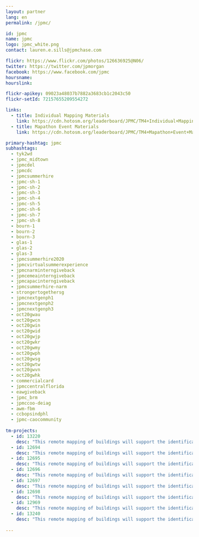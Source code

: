 ```yaml
---
layout: partner
lang: en
permalink: /jpmc/

id: jpmc
name: jpmc
logo: jpmc_white.png
contact: lauren.e.sills@jpmchase.com

flickr: https://www.flickr.com/photos/126636925@N06/
twitter: https://twitter.com/jpmorgan
facebook: https://www.facebook.com/jpmc
hoursname:
hourslink:

flickr-apikey: 09023a48037b7882a3683cb1c2043c50
flickr-setId: 72157655209554272

links:
  - title: Individual Mapping Materials
    link: https://cdn.hotosm.org/leaderboard/JPMC/TM4+Individual+Mapping+Materials.zip
  - title: Mapathon Event Materials
    link: https://cdn.hotosm.org/leaderboard/JPMC/TM4+Mapathon+Event+Materials.zip

primary-hashtag: jpmc
subhashtags:
  - tyk2wd
  - jpmc_midtown
  - jpmcdel
  - jpmcdc
  - jpmcsummerhire
  - jpmc-sh-1
  - jpmc-sh-2
  - jpmc-sh-3
  - jpmc-sh-4
  - jpmc-sh-5
  - jpmc-sh-6
  - jpmc-sh-7
  - jpmc-sh-8
  - bourn-1
  - bourn-2
  - bourn-3
  - glas-1
  - glas-2
  - glas-3
  - jpmcsummerhire2020
  - jpmcvirtualsummerexperience
  - jpmcnarminterngiveback
  - jpmcemeainterngiveback
  - jpmcapacinterngiveback
  - jpmcsummerhire-narm
  - strongertogethersg
  - jpmcnextgenph1
  - jpmcnextgenph2
  - jpmcnextgenph3
  - oct20gwau
  - oct20gwcn
  - oct20gwin
  - oct20gwid
  - oct20gwjp
  - oct20gwkr
  - oct20gwmy
  - oct20gwph
  - oct20gwsg
  - oct20gwtw
  - oct20gwvn
  - oct20gwhk
  - commercialcard
  - jpmccentralflorida
  - eawgiveback
  - jpmc_brm
  - jpmccoo-deiag
  - awm-fbm
  - ccbopsindphl
  - jpmc-caocommunity
  
tm-projects:
  - id: 13220
    desc: "This remote mapping of buildings will support the identification and characterization of settlements, as well as the implementation of planned activities and largely the generation of data for humanitarian activities"
  - id: 12694
    desc: "This remote mapping of buildings will support the identification and characterization of settlements, as well as the implementation of planned activities and largely the generation of data for humanitarian activities"
  - id: 12695
    desc: "This remote mapping of buildings will support the identification and characterization of settlements, as well as the implementation of planned activities and largely the generation of data for humanitarian activities"
  - id: 12696
    desc: "This remote mapping of buildings will support the identification and characterization of settlements, as well as the implementation of planned activities and largely the generation of data for humanitarian activities"
  - id: 12697
    desc: "This remote mapping of buildings will support the identification and characterization of settlements, as well as the implementation of planned activities and largely the generation of data for humanitarian activities"
  - id: 12698
    desc: "This remote mapping of buildings will support the identification and characterization of settlements, as well as the implementation of planned activities and largely the generation of data for humanitarian activities"
  - id: 12969
    desc: "This remote mapping of buildings will support the identification and characterization of settlements, as well as the implementation of planned activities and largely the generation of data for humanitarian activities"
  - id: 13240
    desc: "This remote mapping of buildings will support the identification and characterization of settlements, as well as the implementation of planned activities and largely the generation of data for humanitarian activities"
   
---
```

